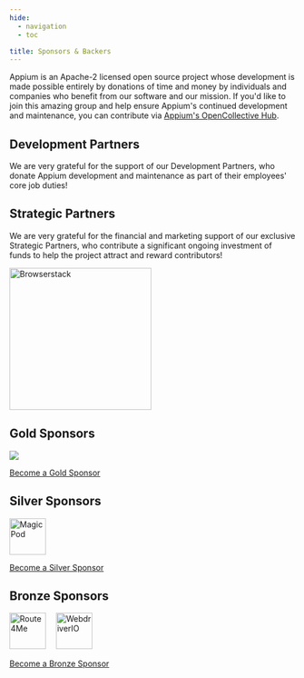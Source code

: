 ```yaml
---
hide:
  - navigation
  - toc

title: Sponsors & Backers
---
```


<style>
  .appium-sponsor-thanks { display: none; }
  .sponsor-section img { height: 64px; padding-right: 1em; }
</style>

Appium is an Apache-2 licensed open source project whose development is made possible entirely by
donations of time and money by individuals and companies who benefit from our software and our
mission. If you'd like to join this amazing group and help ensure Appium's continued development
and maintenance, you can contribute via [Appium's OpenCollective
Hub](https://opencollective.com/appium).

## Development Partners

We are very grateful for the support of our Development Partners, who donate Appium development and
maintenance as part of their employees' core job duties!

## Strategic Partners

We are very grateful for the financial and marketing support of our exclusive Strategic Partners,
who contribute a significant ongoing investment of funds to help the project attract and reward
contributors!

<a href="https://www.browserstack.com/browserstack-appium?utm_campaigncode=701OW00000AoUTQYA3&utm_medium=partnered&utm_source=appium">
  <picture>
    <source srcset="../assets/images/sponsor-logo-browserstack-dark.png" media="(prefers-color-scheme: dark)"/>
    <source srcset="../assets/images/sponsor-logo-browserstack-light.png" media="(prefers-color-scheme: light)"/>
    <img src="../assets/images/sponsor-logo-browserstack-dark.png" width="250" alt="Browserstack"/>
  </picture>
</a>

## Gold Sponsors

<a href="https://opencollective.com/appium" target="_blank"><img src="https://opencollective.com/appium/tiers/gold-sponsor.svg?avatarHeight=100&button=false&random=1"/></a>

[Become a Gold Sponsor](https://opencollective.com/appium/contribute/gold-sponsor-72877/checkout?interval=month&amount=500&contributeAs=me)

## Silver Sponsors

<div class="sponsor-section">
  <a href="https://magicpod.com/" target="_blank"><img src="https://images.opencollective.com/magicpod/722b7e4/avatar/64.png" alt="MagicPod" /></a>
</div>

[Become a Silver Sponsor](https://opencollective.com/appium/contribute/silver-sponsor-72876/checkout?interval=month&amount=250&contributeAs=me)

## Bronze Sponsors

<div class="sponsor-section">
  <a href="https://route4me.com/" target="_blank"><img src="https://images.opencollective.com/route4me/71fb6fa/avatar/64.png" alt="Route4Me" /></a>
  <a href="https://webdriver.io/" target="_blank"><img src="https://images.opencollective.com/webdriverio/bbdd6c3/avatar/64.png" alt="WebdriverIO" /></a>
</div>

[Become a Bronze Sponsor](https://opencollective.com/appium/contribute/sponsors-70690/checkout?interval=month&amount=100&contributeAs=me)
